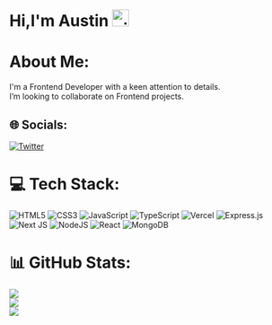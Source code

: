 # Hi,I'm Austin <img src="https://emojipedia-us.s3.amazonaws.com/source/noto-emoji-animations/344/waving-hand_1f44b.gif" alt="gif" width="30"/>
#  About Me:
I'm a Frontend Developer with a keen attention to details.<br> I’m looking to collaborate on Frontend projects.

## 🌐 Socials:
[![Twitter](https://img.shields.io/badge/Twitter-%231DA1F2.svg?logo=Twitter&logoColor=white)](https://twitter.com/_dartGuy) 

# 💻 Tech Stack:
![HTML5](https://img.shields.io/badge/html5-%23E34F26.svg?style=flat&logo=html5&logoColor=white) ![CSS3](https://img.shields.io/badge/css3-%231572B6.svg?style=flat&logo=css3&logoColor=white) ![JavaScript](https://img.shields.io/badge/javascript-%23323330.svg?style=flat&logo=javascript&logoColor=%23F7DF1E) ![TypeScript](https://img.shields.io/badge/typescript-%23007ACC.svg?style=flat&logo=typescript&logoColor=white) ![Vercel](https://img.shields.io/badge/vercel-%23000000.svg?style=flat&logo=vercel&logoColor=white) ![Express.js](https://img.shields.io/badge/MUI-%230081CB.svg?style=flat&logo=material-ui&logoColor=white) ![Next JS](https://img.shields.io/badge/Next-black?style=flat&logo=next.js&logoColor=white) ![NodeJS](https://img.shields.io/badge/node.js-6DA55F?style=flat&logo=node.js&logoColor=white) ![React](https://img.shields.io/badge/react-%2320232a.svg?style=flat&logo=react&logoColor=%2361DAFB) ![MongoDB](https://img.shields.io/badge/MongoDB-%234ea94b.svg?style=flat&logo=mongodb&logoColor=white)
# 📊 GitHub Stats:
![](https://github-readme-stats.vercel.app/api?username=ostin01&theme=midnight-purple&hide_border=false&include_all_commits=false&count_private=false)<br/>
![](https://github-readme-streak-stats.herokuapp.com/?user=ostin01&theme=midnight-purple&hide_border=false)<br/>
![](https://github-readme-stats.vercel.app/api/top-langs/?username=ostin01&theme=midnight-purple&hide_border=false&include_all_commits=false&count_private=false&layout=compact)

<!-- Proudly created with GPRM ( https://gprm.itsvg.in ) -->

